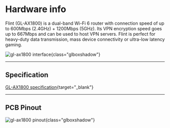 # Hardware info

Flint (GL-AX1800) is a dual-band Wi-Fi 6 router with connection speed of up to 600Mbps (2.4GHz) + 1200Mbps (5GHz). Its VPN encryption speed goes up to 667Mbps and can be used to host VPN servers. Flint is perfect for heavy-duty data transmission, mass device connectivity or ultra-low latency gaming.

![gl-ax1800 interface](https://static.gl-inet.com/docs/en/4/user_guide/gl-ax1800/hardware_info/gl-ax1800_interface.jpg){class="glboxshadow"}

---

## Specification

[GL-AX1800 specification](https://www.gl-inet.com/products/gl-ax1800/#specs){target="_blank"}

---

## PCB Pinout

![gl-ax1800 pinout](https://static.gl-inet.com/docs/en/4/user_guide/gl-ax1800/hardware_info/gl-ax1800_pinout.jpg){class="glboxshadow"}
